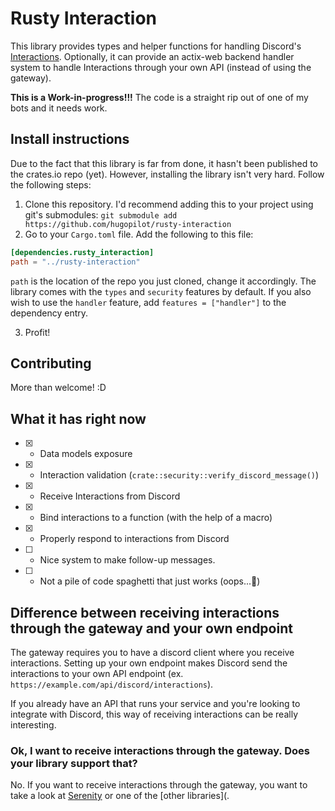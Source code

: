 # Rusty Interaction
This library provides types and helper functions for handling Discord's [Interactions](https://discord.com/developers/docs/interactions/slash-commands). Optionally, it can provide an actix-web backend handler system to handle Interactions through your own API (instead of using the gateway).

**This is a Work-in-progress!!!**
The code is a straight rip out of one of my bots and it needs work.

## Install instructions
Due to the fact that this library is far from done, it hasn't been published to the crates.io repo (yet). However, installing the library isn't very hard.
Follow the following steps:
1. Clone this repository. I'd recommend adding this to your project using git's submodules: `git submodule add https://github.com/hugopilot/rusty-interaction`
1. Go to your `Cargo.toml` file. Add the following to this file:
```toml
[dependencies.rusty_interaction]
path = "../rusty-interaction"
```
`path` is the location of the repo you just cloned, change it accordingly. The library comes with the `types` and `security` features by default. If you also wish to use the `handler` feature, add `features = ["handler"]` to the dependency entry.

3. Profit!

## Contributing
More than welcome! :D

## What it has right now
- [x] - Data models exposure
- [x] - Interaction validation (`crate::security::verify_discord_message()`)
- [x] - Receive Interactions from Discord
- [x] - Bind interactions to a function (with the help of a macro)
- [x] - Properly respond to interactions from Discord
- [ ] - Nice system to make follow-up messages.
- [ ] - Not a pile of code spaghetti that just works (oops...👀)


## Difference between receiving interactions through the gateway and your own endpoint
The gateway requires you to have a discord client where you receive interactions. 
Setting up your own endpoint makes Discord send the interactions to your own API endpoint (ex. `https://example.com/api/discord/interactions`).

If you already have an API that runs your service and you're looking to integrate with Discord, this way of receiving interactions can be really interesting.

### Ok, I want to receive interactions through the gateway. Does your library support that?
No. If you want to receive interactions through the gateway, you want to take a look at [Serenity](https://github.com/serenity-rs/serenity) or one of the [other libraries](.
